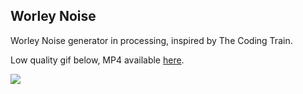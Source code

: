 ## Worley Noise
Worley Noise generator in processing, inspired by The Coding Train.

Low quality gif below, MP4 available <a target="_blank" href="./WorleyNoise.mp4">here</a>.

<img src="./WorleyNoise.gif"/>
